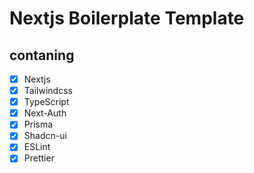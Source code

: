 # Nextjs Boilerplate Template
## contaning
- [x] Nextjs
- [x] Tailwindcss
- [x] TypeScript
- [x] Next-Auth
- [x] Prisma
- [x] Shadcn-ui
- [x] ESLint
- [x] Prettier